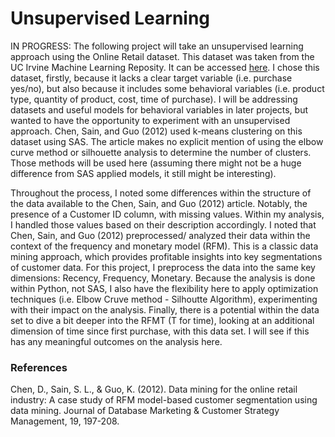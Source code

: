 # Unsupervised Learning

IN PROGRESS: The following project will take an unsupervised learning approach using the Online Retail dataset. This dataset was taken from the UC Irvine Machine Learning Reposity. It can be accessed [here](https://archive.ics.uci.edu/dataset/352/online+retail). I chose this dataset, firstly, because it lacks a clear target variable (i.e. purchase yes/no), but also because it includes some behavioral variables (i.e. product type, quantity of product, cost, time of purchase). I will be addressing datasets and useful models for behavioral variables in later projects, but wanted to have the opportunity to experiment with an unsupervised approach. Chen, Sain, and Guo (2012) used k-means clustering on this dataset using SAS. The article makes no explicit mention of using the elbow curve method or silhouette analysis to determine the number of clusters. Those methods will be used here (assuming there might not be a huge difference from SAS applied models, it still might be interesting).

Throughout the process, I noted some differences within the structure of the data available to the Chen, Sain, and Guo (2012) article. Notably, the presence of a Customer ID column, with missing values. Within my analysis, I handled those values based on their description accordingly. I noted that Chen, Sain, and Guo (2012) preprocessed/ analyzed their data within the context of the frequency and monetary model (RFM). This is a classic data mining approach, which provides profitable insights into key segmentations of customer data. For this project, I preprocess the data into the same key dimensions: Recency, Frequency, Monetary. Because the analysis is done within Python, not SAS, I also have the flexibility here to apply optimization techniques (i.e. Elbow Cruve method - Silhoutte Algorithm), experimenting with their impact on the analysis. Finally, there is a potential within the data set to dive a bit deeper into the RFMT (T for time), looking at an additional dimension of time since first purchase, with this data set. I will see if this has any meaningful outcomes on the analysis here. 


### References
Chen, D., Sain, S. L., & Guo, K. (2012). Data mining for the online retail industry: A case study of RFM model-based customer segmentation using data mining. Journal of Database Marketing & Customer Strategy Management, 19, 197-208.
